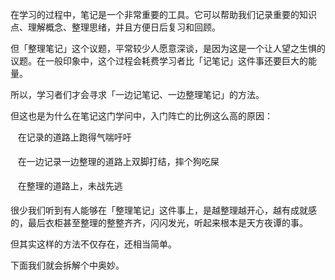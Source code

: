 
在学习的过程中，笔记是一个非常重要的工具。它可以帮助我们记录重要的知识点、理解概念、整理思绪，并且方便日后复习和回顾。

但「整理笔记」这个议题，平常较少人愿意深谈，是因为这是一个让人望之生惧的议题。在一般印象中，这个过程会耗费学习者比「记笔记」这件事还要巨大的能量。

所以，学习者们才会寻求「一边记笔记、一边整理笔记」的方法。

但这也是为什么在笔记这门学问中，入门阵亡的比例这么高的原因：

   在记录的道路上跑得气喘吁吁

   在一边记录一边整理的道路上双脚打结，摔个狗吃屎

   在整理的道路上，未战先逃

很少我们听到有人能够在「整理笔记」这件事上，是越整理越开心，越有成就感的，最后衣柜甚至整理的整整齐齐，闪闪发光，听起来根本是天方夜谭的事。

但其实这样的方法不仅存在，还相当简单。

下面我们就会拆解个中奥妙。

